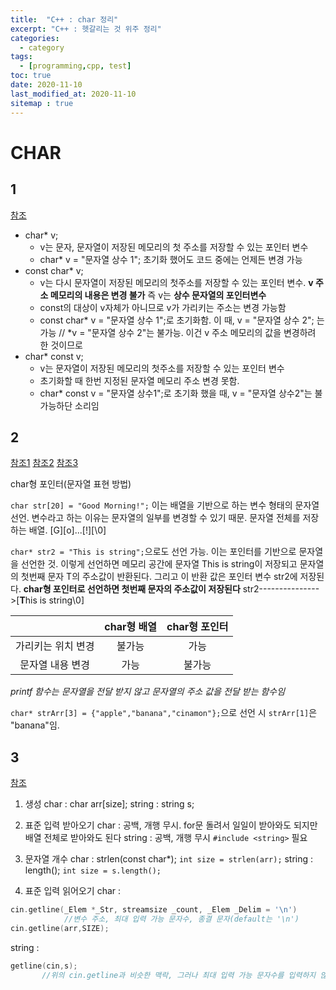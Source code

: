 ```yaml
---
title:  "C++ : char 정리"
excerpt: "C++ : 헷갈리는 것 위주 정리"
categories:
  - category
tags:
  - [programming,cpp, test]
toc: true
date: 2020-11-10
last_modified_at: 2020-11-10
sitemap : true
---
```


# CHAR

## 1
[참조](https://igotit.tistory.com/entry/char-const-char-char-const)

* char* v;
    * v는 문자, 문자열이 저장된 메모리의 첫 주소를 저장할 수 있는 포인터 변수
    * char* v = "문자열 상수 1"; 초기화 했어도 코드 중에는 언제든 변경 가능
* const char* v;
    * v는 다시 문자열이 저장된 메모리의 첫주소를 저장할 수 있는 포인터 변수. **v 주소 메모리의 내용은 변경 불가** 즉 v는 **상수 문자열의 포인터변수**
    * const의 대상이 v자체가 아니므로 v가 가리키는 주소는 변경 가능함
    * const char* v = "문자열 상수 1";로 초기화함. 이 때, v = "문자열 상수 2"; 는 가능 // *v = "문자열 상수 2"는 불가능. 이건 v 주소 메모리의 값을 변경하려 한 것이므로 
* char* const v;
    * v는 문자열이 저장된 메모리의 첫주소를 저장할 수 있는 포인터 변수
    * 초기화할 때 한번 지정된 문자열 메모리 주소 변경 못함.
    * char* const v = "문자열 상수1";로 초기화 했을 때, v = "문자열 상수2"는 불가능하단 소리임

## 2
[참조1](https://m.blog.naver.com/jsky10503/221131378623)
[참조2](https://m.blog.naver.com/jsky10503/221133942782)
[참조3](https://m.blog.naver.com/jsky10503/221134770777)

char형 포인터(문자열 표현 방법)

`char str[20] = "Good Morning!";` 이는 배열을 기반으로 하는 변수 형태의 문자열 선언. 변수라고 하는 이유는 문자열의 일부를 변경할 수 있기 때문. 문자열 전체를 저장하는 배열.
\[G\]\[o\]...\[!\]\[\\0\]

`char* str2 = "This is string";`으로도 선언 가능. 이는 포인터를 기반으로 문자열을 선언한 것. 이렇게 선언하면 메모리 공간에 문자열 This is string이 저장되고 문자열의 첫번째 문자 T의 주소값이 반환된다. 그리고 이 반환 값은 포인터 변수 str2에 저장된다.
**char형 포인터로 선언하면 첫번째 문자의 주소값이 저장된다**
str2--------------->\[**T**his is string\\0\]

| |char형 배열|char형 포인터|
|:---:|:---:|:---:|
|가리키는 위치 변경|불가능|가능|
|문자열 내용 변경| 가능| 불가능|

_printf 함수는 문자열을 전달 받지 않고 문자열의 주소 값을 전달 받는 함수임_

`char* strArr[3] = {"apple","banana","cinamon"};`으로 선언 시
`strArr[1]`은 "banana"임.

## 3 
[참조](https://mk28.tistory.com/127)

1. 생성
char : char arr\[size\];
string : string s;

2. 표준 입력 받아오기
char : 공백, 개행 무시. for문 돌려서 일일이 받아와도 되지만 배열 전체로 받아와도 된다
string : 공백, 개행 무시 `#include <string>` 필요

3. 문자열 개수
char : strlen(const char*);    `int size = strlen(arr);`
string : length();      `int size = s.length();`

4. 표준 입력 읽어오기
char : 
```cpp
cin.getline(_Elem *_Str, streamsize _count, _Elem _Delim = '\n')
            //변수 주소, 최대 입력 가능 문자수, 종결 문자(default는 '\n')
cin.getline(arr,SIZE);
```

string : 
```cpp
getline(cin,s);
       //위의 cin.getline과 비슷한 맥락, 그러나 최대 입력 가능 문자수를 입력하지 않아도 된다.
```

